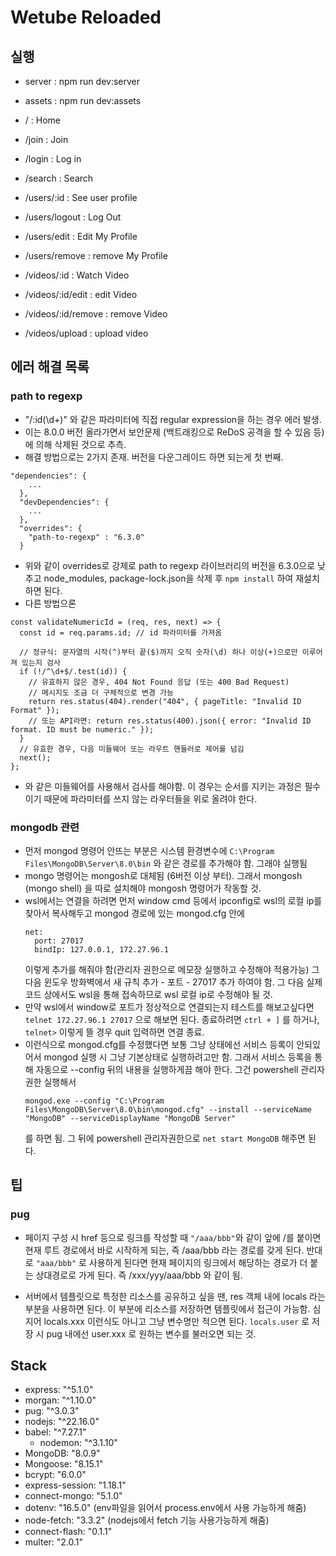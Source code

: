 # Wetube Reloaded

## 실행

- server : npm run dev:server
- assets : npm run dev:assets

- / : Home

- /join : Join

- /login : Log in

- /search : Search

- /users/:id : See user profile
- /users/logout : Log Out
- /users/edit : Edit My Profile
- /users/remove : remove My Profile

- /videos/:id : Watch Video
- /videos/:id/edit : edit Video
- /videos/:id/remove : remove Video
- /videos/upload : upload video

## 에러 해결 목록

### path to regexp

- "/:id(\\d+)" 와 같은 파라미터에 직접 regular expression을 하는 경우 에러 발생.
- 이는 8.0.0 버전 올라가면서 보안문제 (백트래킹으로 ReDoS 공격을 할 수 있음 등)에 의해 삭제된 것으로 추측.
- 해결 방법으로는 2가지 존재. 버전을 다운그레이드 하면 되는게 첫 번째.

```
"dependencies": {
    ...
  },
  "devDependencies": {
    ...
  },
  "overrides": {
    "path-to-regexp" : "6.3.0"
  }
```

- 위와 같이 overrides로 강제로 path to regexp 라이브러리의 버전을 6.3.0으로 낮추고 node_modules, package-lock.json을 삭제 후 `npm install` 하여 재설치하면 된다.
- 다른 방법으론

```
const validateNumericId = (req, res, next) => {
  const id = req.params.id; // id 파라미터를 가져옴

  // 정규식: 문자열의 시작(^)부터 끝($)까지 오직 숫자(\d) 하나 이상(+)으로만 이루어져 있는지 검사
  if (!/^\d+$/.test(id)) {
    // 유효하지 않은 경우, 404 Not Found 응답 (또는 400 Bad Request)
    // 메시지도 조금 더 구체적으로 변경 가능
    return res.status(404).render("404", { pageTitle: "Invalid ID Format" });
    // 또는 API라면: return res.status(400).json({ error: "Invalid ID format. ID must be numeric." });
  }
  // 유효한 경우, 다음 미들웨어 또는 라우트 핸들러로 제어를 넘김
  next();
};
```

- 와 같은 미들웨어를 사용해서 검사를 해야함. 이 경우는 순서를 지키는 과정은 필수이기 때문에 파라미터를 쓰지 않는 라우터들을 위로 올려야 한다.

### mongodb 관련

- 먼저 mongod 명령어 안뜨는 부분은 시스템 환경변수에 `C:\Program Files\MongoDB\Server\8.0\bin` 와 같은 경로를 추가해야 함. 그래야 실행됨
- mongo 명령어는 mongosh로 대체됨 (6버전 이상 부터). 그래서 mongosh (mongo shell) 을 따로 설치해야 mongosh 명령어가 작동할 것.
- wsl에서는 연결을 하려면 먼저 window cmd 등에서 ipconfig로 wsl의 로컬 ip를 찾아서 복사해두고 mongod 경로에 있는 mongod.cfg 안에
  ```# network interfaces
  net:
    port: 27017
    bindIp: 127.0.0.1, 172.27.96.1
  ```
  이렇게 추가를 해줘야 함(관리자 권한으로 메모장 실행하고 수정해야 적용가능)
  그 다음 윈도우 방화벽에서 새 규칙 추가 - 포트 - 27017 추가 하여야 함.
  그 다음 실제 코드 상에서도 wsl을 통해 접속하므로 wsl 로컬 ip로 수정해야 될 것.
- 만약 wsl에서 window로 포트가 정상적으로 연결되는지 테스트를 해보고싶다면 `telnet 172.27.96.1 27017` 으로 해보면 된다. 종료하려면 `ctrl + ]` 를 하거나, `telnet>` 이렇게 뜰 경우 quit 입력하면 연결 종료.
- 이런식으로 mongod.cfg를 수정했다면 보통 그냥 상태에선 서비스 등록이 안되있어서 mongod 실행 시 그냥 기본상태로 실행하려고만 함. 그래서 서비스 등록을 통해 자동으로 --config 뒤의 내용을 실행하게끔 해야 한다. 그건 powershell 관리자 권한 실행해서
  ```
  mongod.exe --config "C:\Program Files\MongoDB\Server\8.0\bin\mongod.cfg" --install --serviceName "MongoDB" --serviceDisplayName "MongoDB Server"
  ```
  를 하면 됨. 그 뒤에 powershell 관리자권한으로 `net start MongoDB` 해주면 된다.

## 팁

### pug

- 페이지 구성 시 href 등으로 링크를 작성할 때 `"/aaa/bbb"`와 같이 앞에 /를 붙이면 현재 루트 경로에서 바로 시작하게 되는, 즉 /aaa/bbb 라는 경로를 갖게 된다. 반대로 `"aaa/bbb"` 로 사용하게 된다면 현재 페이지의 링크에서 해당하는 경로가 더 붙는 상대경로로 가게 된다. 즉 /xxx/yyy/aaa/bbb 와 같이 됨.

- 서버에서 템플릿으로 특정한 리소스를 공유하고 싶을 땐, res 객체 내에 locals 라는 부분을 사용하면 된다. 이 부분에 리소스를 저장하면 템플릿에서 접근이 가능함. 심지어 locals.xxx 이런식도 아니고 그냥 변수명만 적으면 된다. `locals.user` 로 저장 시 pug 내에선 user.xxx 로 원하는 변수를 불러오면 되는 것.

## Stack

- express: "^5.1.0"
- morgan: "^1.10.0"
- pug: "^3.0.3"
- nodejs: "^22.16.0"
- babel: "^7.27.1"
  - nodemon: "^3.1.10"
- MongoDB: "8.0.9"
- Mongoose: "8.15.1"
- bcrypt: "6.0.0"
- express-session: "1.18.1"
- connect-mongo: "5.1.0"
- dotenv: "16.5.0" (env파일을 읽어서 process.env에서 사용 가능하게 해줌)
- node-fetch: "3.3.2" (nodejs에서 fetch 기능 사용가능하게 해줌)
- connect-flash: "0.1.1"
- multer: "2.0.1"
